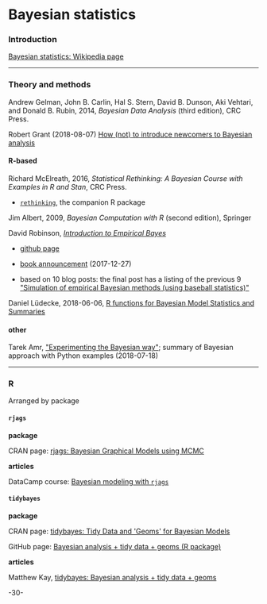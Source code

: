 # Bayesian statistics

### Introduction

[Bayesian statistics: Wikipedia page](https://en.wikipedia.org/wiki/Bayesian_statistics)

---
### Theory and methods

Andrew Gelman, John B. Carlin, Hal S. Stern, David B. Dunson, Aki Vehtari, and Donald B. Rubin, 2014, _Bayesian Data Analysis_ (third edition), CRC Press.

Robert Grant (2018-08-07) [How (not) to introduce newcomers to Bayesian analysis](https://robertgrantstats.wordpress.com/2018/08/07/how-not-to-introduce-newcomers-to-bayesian-analysis/)


#### R-based

Richard McElreath, 2016, _Statistical Rethinking: A Bayesian Course with Examples in R and Stan_, CRC Press.

* [`rethinking`](https://github.com/rmcelreath/rethinking), the companion R package


Jim Albert, 2009, _Bayesian Computation with R_ (second edition), Springer


David Robinson, [_Introduction to Empirical Bayes_](https://gumroad.com/l/empirical-bayes)

* [github page](https://github.com/dgrtwo/empirical-bayes-book/blob/master/beta-distribution.Rmd)

* [book announcement](http://varianceexplained.org/r/empirical-bayes-book/) (2017-12-27)

* based on 10 blog posts: the final post has a listing of the previous 9 
["Simulation of empirical Bayesian methods (using baseball statistics)"](http://varianceexplained.org/r/simulation-bayes-baseball/)

Daniel Lüdecke, 2018-06-06, [R functions for Bayesian Model Statistics and Summaries](https://strengejacke.wordpress.com/2018/06/06/r-functions-for-bayesian-model-statistics-and-summaries-rstats-stan-brms/)


#### other

Tarek Amr, ["Experimenting the Bayesian way"](https://www.datascience.com/blog/experimenting-the-bayesian-way); summary of Bayesian approach with Python examples (2018-07-18)

---
### R

Arranged by package


#### `rjags`

**package**

CRAN page: [rjags: Bayesian Graphical Models using MCMC](https://cran.r-project.org/web/packages/rjags/index.html)

**articles**

DataCamp course: [Bayesian modeling with `rjags`](https://www.datacamp.com/courses/bayesian-modeling-with-rjags)


#### `tidybayes`

**package**

CRAN page: [tidybayes: Tidy Data and 'Geoms' for Bayesian Models](https://cran.r-project.org/web/packages/tidybayes/index.html)

GitHub page: [Bayesian analysis + tidy data + geoms (R package)](https://github.com/mjskay/tidybayes)

**articles**

Matthew Kay, [tidybayes: Bayesian analysis + tidy data + geoms](http://mjskay.github.io/tidybayes/)


-30-
